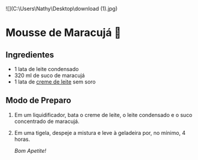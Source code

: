 ![](C:\Users\Nathy\Desktop\download (1).jpg)

# 								Mousse de Maracujá :yellow_heart:



## Ingredientes

- 1 lata de leite condensado
- 320 ml de suco de maracujá 
- 1 lata de [creme de leite](https://blog.tudogostoso.com.br/dicas-de-cozinha/creme-de-leite-fresco-caseiro-de-caixinha-e-mais/) sem soro

## Modo de Preparo

1. Em um liquidificador, bata o creme de leite, o leite condensado e o suco concentrado de maracujá.

2. Em uma tigela, despeje a mistura e leve à geladeira por, no mínimo, 4 horas.

   

   *Bom Apetite!*